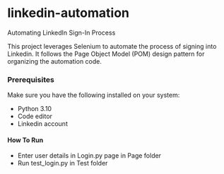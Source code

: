 # linkedin-automation
Automating LinkedIn Sign-In Process

This project leverages Selenium to automate the process of signing into Linkedin. It follows the Page Object Model (POM) design pattern for organizing the automation code.

### Prerequisites

Make sure you have the following installed on your system:
- Python 3.10
- Code editor 
- Linkedin account

#### How To Run
- Enter user details in Login.py page in Page folder
- Run test_login.py in Test folder







